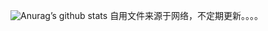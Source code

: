 ![Anurag’s github stats](https://github-readme-stats.vercel.app/api?username=xingliuchao&show_icons=true&theme=merko)
自用文件来源于网络，不定期更新。。。。
